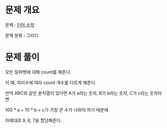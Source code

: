 # 문제 개요

문제 : [단어 수학](https://www.acmicpc.net/problem/1339)

문제 분류 : 그리디

# 문제 풀이

모든 알파벳에 대해 count를 해준다.

이 떄, 자리수에 따라 count 개수를 다르게 해준다.

만약 ABC와 같은 문자열이 있다면 A가 a라는 숫자, B가 b라는 숫자, C가 c라는 숫자라면

100 * a + 10 * b + c가 가장 큰 수가 나와야 하기 때문에

차례대로 9, 8, 7을 할당해준다.